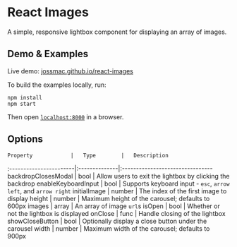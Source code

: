 # React Images

A simple, responsive lightbox component for displaying an array of images.


## Demo & Examples

Live demo: [jossmac.github.io/react-images](http://jossmac.github.io/react-images/)

To build the examples locally, run:

```
npm install
npm start
```

Then open [`localhost:8000`](http://localhost:8000) in a browser.

## Options

	Property			|	Type		|	Description
:-----------------------|:--------------|:--------------------------------
	backdropClosesModal	|	bool		|	Allow users to exit the lightbox by clicking the backdrop
	enableKeyboardInput	|	bool		|	Supports keyboard input - `esc`, `arrow left`, and `arrow right`
	initialImage		|	number		|	The index of the first image to display
	height				|	number		|	Maximum height of the carousel; defaults to 600px
	images				|	array		|	An array of image `url`s
	isOpen				|	bool		|	Whether or not the lightbox is displayed
	onClose			|	func		|	Handle closing of the lightbox
	showCloseButton		|	bool		|	Optionally display a close button under the carousel
	width				|	number		|	Maximum width of the carousel; defaults to 900px
